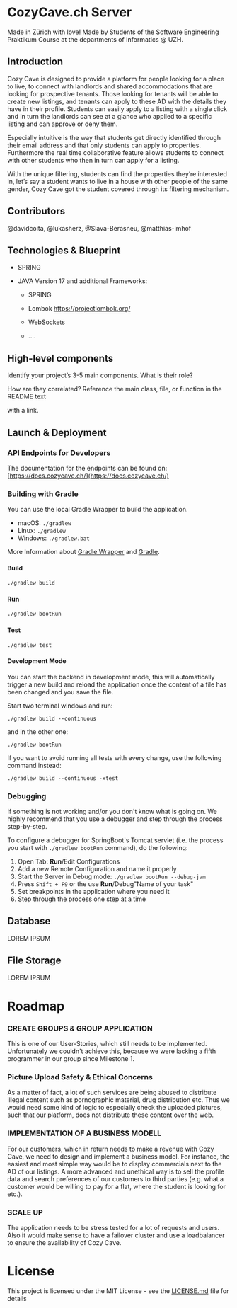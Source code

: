 # CozyCave.ch Server

Made in Zürich with love! Made by Students of the Software Engineering Praktikum Course at the departments of Informatics @ UZH. 

## Introduction

Cozy Cave is designed to provide a platform for people looking for a place to live, to connect with landlords and shared accommodations that are looking for prospective tenants. Those looking for tenants will be able to create new listings, and tenants can apply to these AD with the details they have in their profile. Students can easily apply to a listing with a single click and in turn the landlords can see at a glance who applied to a specific listing and can approve or deny them. 

Especially intuitive is the way that students get directly identified through their email address and that only students can apply to properties. Furthermore the real time collaborative feature allows students to connect with other students who then in turn can apply for a listing. 

With the unique filtering, students can find the properties they’re interested in, let’s say a student wants to live in a house with other people of the same gender, Cozy Cave got the student covered through its filtering mechanism.

## Contributors

@davidcoita, @lukasherz,  @Slava-Berasneu, @matthias-imhof

## Technologies & Blueprint

* SPRING

* JAVA Version 17 and additional Frameworks:
  
  * SPRING
  
  * Lombok https://projectlombok.org/
  
  * WebSockets
  
  * ....

## High-level components

Identify your project’s 3-5 main components. What is their role?

How are they correlated? Reference the main class, file, or function in the README text

with a link.

## Launch & Deployment

### API Endpoints for Developers

The documentation for the endpoints can be found on: [https://docs.cozycave.ch/](https://docs.cozycave.ch/)

### Building with Gradle

You  can use the local Gradle Wrapper to build the application.

- macOS: `./gradlew`
- Linux: `./gradlew`
- Windows: `./gradlew.bat`

More Information about [Gradle Wrapper](https://docs.gradle.org/current/userguide/gradle_wrapper.html) and [Gradle](https://gradle.org/docs/).

#### Build

```bash
./gradlew build
```

#### Run

```bash
./gradlew bootRun
```

#### Test

```bash
./gradlew test
```

#### Development Mode

You can start the backend in development mode, this will automatically trigger a new build and reload the application
once the content of a file has been changed and you save the file.

Start two terminal windows and run:

`./gradlew build --continuous`

and in the other one:

`./gradlew bootRun`

If you want to avoid running all tests with every change, use the following command instead:

`./gradlew build --continuous -xtest`

### Debugging

If something is not working and/or you don't know what is going on. We highly recommend that you use a debugger and step
through the process step-by-step.

To configure a debugger for SpringBoot's Tomcat servlet (i.e. the process you start with `./gradlew bootRun` command),
do the following:

1. Open Tab: **Run**/Edit Configurations
2. Add a new Remote Configuration and name it properly
3. Start the Server in Debug mode: `./gradlew bootRun --debug-jvm`
4. Press `Shift + F9` or the use **Run**/Debug"Name of your task"
5. Set breakpoints in the application where you need it
6. Step through the process one step at a time

## Database

LOREM IPSUM

## File Storage

LOREM IPSUM





# Roadmap

### CREATE GROUPS & GROUP APPLICATION

This is one of our User-Stories, which still needs to be implemented. Unfortunately we couldn't achieve this, because we were lacking a fifth programmer in our group since Milestone 1.


### Picture Upload Safety & Ethical Concerns

As a matter of fact, a lot of such services are being abused to distribute illegal content such as pornographic material, drug distribution etc. Thus we would need some kind of logic to especially check the uploaded pictures, such that our platform, does not distribute these content over the web.


### IMPLEMENTATION OF A BUSINESS MODELL

For our customers, which in return needs to make a revenue with Cozy Cave, we need to design and implement a business model. For instance, the easiest and most simple way would be to display commercials next to the AD of our listings. A more advanced and unethical way is to sell the profile data and search preferences of our customers to third parties (e.g. what a customer would be willing to pay for a flat, where the student is looking for etc.).


### SCALE UP

The application needs to be stress tested for a lot of requests and users. Also it would make sense to have a failover cluster and use a loadbalancer to ensure the availability of Cozy Cave.



# License

This project is licensed under the MIT License - see the [LICENSE.md](LICENSE.md) file for details

